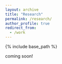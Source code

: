 ```yaml
---
layout: archive
title: "Research"
permalink: /research/
author_profile: true
redirect_from:
  - /work
---
```


{% include base_path %}

coming soon!

